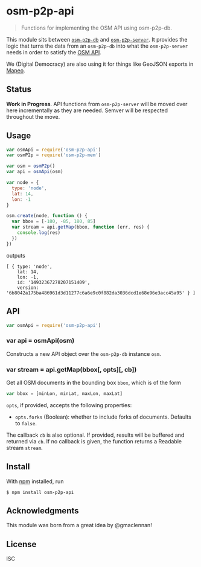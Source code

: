 # osm-p2p-api

> Functions for implementing the OSM API using osm-p2p-db.

This module sits between [`osm-p2p-db`](https://github.com/digidem/osm-p2p-db)
and [`osm-p2p-server`](https://github.com/digidem/osm-p2p-server). It provides
the logic that turns the data from an `osm-p2p-db` into what the
`osm-p2p-server` needs in order to satisfy the [OSM
API](https://wiki.openstreetmap.org/wiki/API_v0.6).

We (Digital Democracy) are also using it for things like GeoJSON exports in
[Mapeo](https://github.com/digidem/mapeo-desktop).

## Status

**Work in Progress**. API functions from `osm-p2p-server` will be moved over
here incrementally as they are needed. Semver will be respected throughout the
move.

## Usage

```js
var osmApi = require('osm-p2p-api')
var osmP2p = require('osm-p2p-mem')

var osm = osmP2p()
var api = osmApi(osm)

var node = {
  type: 'node',
  lat: 14,
  lon: -1
}

osm.create(node, function () {
  var bbox = [-180, -85, 180, 85]
  var stream = api.getMap(bbox, function (err, res) {
    console.log(res)
  })
})
```

outputs

```
[ { type: 'node',
    lat: 14,
    lon: -1,
    id: '14932367278207151409',
    version: '6b8042a175ba486961d3d11277c6a6e9c0f882da3036dcd1e68e96e3acc45a95' } ]
```

## API

```js
var osmApi = require('osm-p2p-api')
```

### var api = osmApi(osm)

Constructs a new API object over the `osm-p2p-db` instance `osm`.

### var stream = api.getMap(bbox[, opts][, cb])

Get all OSM documents in the bounding box `bbox`, which is of the form

```js
var bbox = [minLon, minLat, maxLon, maxLat]
```

`opts`, if provided, accepts the following properties:

- `opts.forks` (Boolean): whether to include forks of documents. Defaults to
  `false`.

The callback `cb` is also optional. If provided, results will be buffered and
returned via `cb`. If no callback is given, the function returns a Readable
stream `stream`.


## Install

With [npm](https://npmjs.org/) installed, run

```
$ npm install osm-p2p-api
```

## Acknowledgments

This module was born from a great idea by @gmaclennan!

## License

ISC


